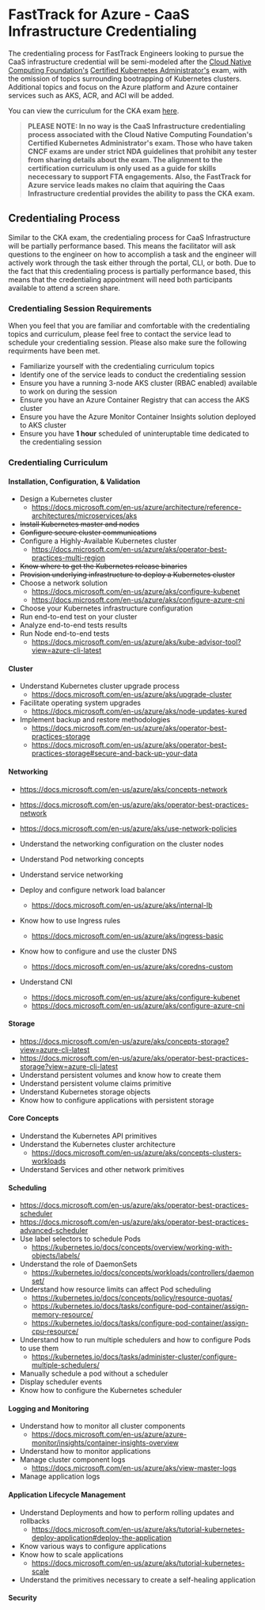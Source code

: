 
# FastTrack for Azure - CaaS Infrastructure Credentialing  
The credentialing process for FastTrack Engineers looking to pursue the CaaS infrastructure credential will be semi-modeled after the [Cloud Native Computing Foundation's](https://www.cncf.io/) [Certified Kubernetes Administrator's](https://www.cncf.io/certification/cka/) exam, with the omission of topics surrounding bootrapping of Kubernetes clusters. Additional topics and focus on the Azure platform and Azure container services such as AKS, ACR, and ACI will be added. 

You can view the curriculum for the CKA exam [here](https://github.com/cncf/curriculum).

> **PLEASE NOTE: In no way is the CaaS Infrastructure credentialing process associated with the Cloud Native Computing Foundation's Certified Kubernetes Administrator's exam. Those who have taken CNCF exams are under strict NDA guidelines that prohibit any tester from sharing details about the exam. The alignment to the certification curriculum is only used as a guide for skills nececessary to support FTA engagements. Also, the FastTrack for Azure service leads makes no claim that aquiring the Caas Infrastructure credential provides the ability to pass the CKA exam.** 

## Credentialing Process
Similar to the CKA exam, the credentialing process for CaaS Infrastructure will be partially performance based. This means the facilitator will ask questions to the engineer on how to accomplish a task and the engineer will actively work through the task either through the portal, CLI, or both. Due to the fact that this credentialing process is partially performance based, this means that the credentialing appointment will need both participants available to attend a screen share. 

### Credentialing Session Requirements
When you feel that you are familiar and comfortable with the credentialing topics and curriculum, please feel free to contact the service lead to schedule your credentialing session. Please also make sure the following requirments have been met.

- Familiarize yourself with the credentialing curriculum topics
- Identify one of the service leads to conduct the credentialing session
- Ensure you have a running 3-node AKS cluster (RBAC enabled) available to work on during the session
- Ensure you have an Azure Container Registry that can access the AKS cluster
- Ensure you have the Azure Monitor Container Insights solution deployed to AKS cluster
- Ensure you have **1 hour** scheduled of uninteruptable time dedicated to the credentialing session

### Credentialing Curriculum


#### Installation, Configuration, & Validation

- Design a Kubernetes cluster
  - https://docs.microsoft.com/en-us/azure/architecture/reference-architectures/microservices/aks
- ~~Install Kubernetes master and nodes~~
- ~~Configure secure cluster communications~~
- Configure a Highly-Available Kubernetes cluster
  - https://docs.microsoft.com/en-us/azure/aks/operator-best-practices-multi-region
- ~~Know where to get the Kubernetes release binaries~~
- ~~Provision underlying infrastructure to deploy a Kubernetes cluster~~
- Choose a network solution
  - https://docs.microsoft.com/en-us/azure/aks/configure-kubenet
  - https://docs.microsoft.com/en-us/azure/aks/configure-azure-cni
- Choose your Kubernetes infrastructure configuration
- Run end-to-end test on your cluster
- Analyze end-to-end tests results
- Run Node end-to-end tests
  - https://docs.microsoft.com/en-us/azure/aks/kube-advisor-tool?view=azure-cli-latest
  
#### Cluster
- Understand Kubernetes cluster upgrade process
  - https://docs.microsoft.com/en-us/azure/aks/upgrade-cluster
- Facilitate operating system upgrades
  - https://docs.microsoft.com/en-us/azure/aks/node-updates-kured
- Implement backup and restore methodologies
  - https://docs.microsoft.com/en-us/azure/aks/operator-best-practices-storage
  - https://docs.microsoft.com/en-us/azure/aks/operator-best-practices-storage#secure-and-back-up-your-data
  
#### Networking
   - https://docs.microsoft.com/en-us/azure/aks/concepts-network
   - https://docs.microsoft.com/en-us/azure/aks/operator-best-practices-network
   - https://docs.microsoft.com/en-us/azure/aks/use-network-policies

- Understand the networking configuration on the cluster nodes
- Understand Pod networking concepts
- Understand service networking
- Deploy and configure network load balancer
  - https://docs.microsoft.com/en-us/azure/aks/internal-lb
- Know how to use Ingress rules
  - https://docs.microsoft.com/en-us/azure/aks/ingress-basic
- Know how to configure and use the cluster DNS
  - https://docs.microsoft.com/en-us/azure/aks/coredns-custom
- Understand CNI
  - https://docs.microsoft.com/en-us/azure/aks/configure-kubenet
  - https://docs.microsoft.com/en-us/azure/aks/configure-azure-cni
  
#### Storage
   - https://docs.microsoft.com/en-us/azure/aks/concepts-storage?view=azure-cli-latest 
   - https://docs.microsoft.com/en-us/azure/aks/operator-best-practices-storage?view=azure-cli-latest
- Understand persistent volumes and know how to create them
- Understand persistent volume claims primitive
- Understand Kubernetes storage objects
- Know how to configure applications with persistent storage

#### Core Concepts
- Understand the Kubernetes API primitives
- Understand the Kubernetes cluster architecture
  - https://docs.microsoft.com/en-us/azure/aks/concepts-clusters-workloads
- Understand Services and other network primitives

#### Scheduling
   - https://docs.microsoft.com/en-us/azure/aks/operator-best-practices-scheduler
   - https://docs.microsoft.com/en-us/azure/aks/operator-best-practices-advanced-scheduler
- Use label selectors to schedule Pods
  - https://kubernetes.io/docs/concepts/overview/working-with-objects/labels/
- Understand the role of DaemonSets
  - https://kubernetes.io/docs/concepts/workloads/controllers/daemonset/
- Understand how resource limits can affect Pod scheduling
  - https://kubernetes.io/docs/concepts/policy/resource-quotas/
  - https://kubernetes.io/docs/tasks/configure-pod-container/assign-memory-resource/
  - https://kubernetes.io/docs/tasks/configure-pod-container/assign-cpu-resource/
- Understand how to run multiple schedulers and how to configure Pods to use them
  - https://kubernetes.io/docs/tasks/administer-cluster/configure-multiple-schedulers/
- Manually schedule a pod without a scheduler
- Display scheduler events
- Know how to configure the Kubernetes scheduler

#### Logging and Monitoring
- Understand how to monitor all cluster components
  - https://docs.microsoft.com/en-us/azure/azure-monitor/insights/container-insights-overview
- Understand how to monitor applications
- Manage cluster component logs
  - https://docs.microsoft.com/en-us/azure/aks/view-master-logs
- Manage application logs

#### Application Lifecycle Management
- Understand Deployments and how to perform rolling updates and rollbacks
  - https://docs.microsoft.com/en-us/azure/aks/tutorial-kubernetes-deploy-application#deploy-the-application
- Know various ways to configure applications
- Know how to scale applications
  - https://docs.microsoft.com/en-us/azure/aks/tutorial-kubernetes-scale
- Understand the primitives necessary to create a self-healing application

#### Security



